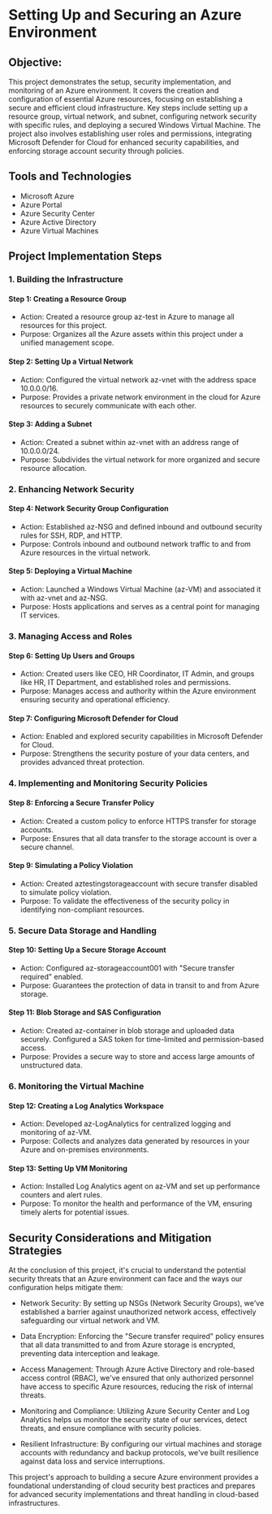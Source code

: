 
# Setting Up and Securing an Azure Environment


## Objective:

This project demonstrates the setup, security implementation, and monitoring of an Azure environment. It covers the creation and configuration of essential Azure resources, focusing on establishing a secure and efficient cloud infrastructure. Key steps include setting up a resource group, virtual network, and subnet, configuring network security with specific rules, and deploying a secured Windows Virtual Machine. The project also involves establishing user roles and permissions, integrating Microsoft Defender for Cloud for enhanced security capabilities, and enforcing storage account security through policies.

## Tools and Technologies

- Microsoft Azure
- Azure Portal
- Azure Security Center
- Azure Active Directory
- Azure Virtual Machines       
## Project Implementation Steps

### 1. Building the Infrastructure

#### Step 1: Creating a Resource Group

- Action: Created a resource group az-test in Azure to manage all resources for this project.
- Purpose: Organizes all the Azure assets within this project under a unified management scope.

#### Step 2: Setting Up a Virtual Network
- Action: Configured the virtual network az-vnet with the address space 10.0.0.0/16.
- Purpose: Provides a private network environment in the cloud for Azure resources to securely communicate with each other.
#### Step 3: Adding a Subnet
- Action: Created a subnet within az-vnet with an address range of 10.0.0.0/24.
- Purpose: Subdivides the virtual network for more organized and secure resource allocation.
### 2. Enhancing Network Security
#### Step 4: Network Security Group Configuration
- Action: Established az-NSG and defined inbound and outbound security rules for SSH, RDP, and HTTP.
- Purpose: Controls inbound and outbound network traffic to and from Azure resources in the virtual network.
####  Step 5: Deploying a Virtual Machine
- Action: Launched a Windows Virtual Machine (az-VM) and associated it with az-vnet and az-NSG.
- Purpose: Hosts applications and serves as a central point for managing IT services.
### 3. Managing Access and Roles
#### Step 6: Setting Up Users and Groups
- Action: Created users like CEO, HR Coordinator, IT Admin, and groups like HR, IT Department, and established roles and permissions.
- Purpose: Manages access and authority within the Azure environment ensuring security and operational efficiency.
#### Step 7: Configuring Microsoft Defender for Cloud
- Action: Enabled and explored security capabilities in Microsoft Defender for Cloud.
- Purpose: Strengthens the security posture of your data centers, and provides advanced threat protection.
### 4. Implementing and Monitoring Security Policies
#### Step 8: Enforcing a Secure Transfer Policy
- Action: Created a custom policy to enforce HTTPS transfer for storage accounts.
- Purpose: Ensures that all data transfer to the storage account is over a secure channel.
#### Step 9: Simulating a Policy Violation
- Action: Created aztestingstorageaccount with secure transfer disabled to simulate policy violation.
- Purpose: To validate the effectiveness of the security policy in identifying non-compliant resources.
### 5. Secure Data Storage and Handling
#### Step 10: Setting Up a Secure Storage Account
- Action: Configured az-storageaccount001 with "Secure transfer required" enabled.
- Purpose: Guarantees the protection of data in transit to and from Azure storage.
#### Step 11: Blob Storage and SAS Configuration
- Action: Created az-container in blob storage and uploaded data securely. Configured a SAS token for time-limited and permission-based access.
- Purpose: Provides a secure way to store and access large amounts of unstructured data.
### 6. Monitoring the Virtual Machine
#### Step 12: Creating a Log Analytics Workspace
- Action: Developed az-LogAnalytics for centralized logging and monitoring of az-VM.
- Purpose: Collects and analyzes data generated by resources in your Azure and on-premises environments.

#### Step 13: Setting Up VM Monitoring
- Action: Installed Log Analytics agent on az-VM and set up performance counters and alert rules.
- Purpose: To monitor the health and performance of the VM, ensuring timely alerts for potential issues.

## Security Considerations and Mitigation Strategies

At the conclusion of this project, it's crucial to understand the potential security threats that an Azure environment can face and the ways our configuration helps mitigate them:

- Network Security: By setting up NSGs (Network Security Groups), we've established a barrier against unauthorized network access, effectively safeguarding our virtual network and VM.

- Data Encryption: Enforcing the "Secure transfer required" policy ensures that all data transmitted to and from Azure storage is encrypted, preventing data interception and leakage.

- Access Management: Through Azure Active Directory and role-based access control (RBAC), we've ensured that only authorized personnel have access to specific Azure resources, reducing the risk of internal threats.

- Monitoring and Compliance: Utilizing Azure Security Center and Log Analytics helps us monitor the security state of our services, detect threats, and ensure compliance with security policies.

- Resilient Infrastructure: By configuring our virtual machines and storage accounts with redundancy and backup protocols, we've built resilience against data loss and service interruptions.

This project's approach to building a secure Azure environment provides a foundational understanding of cloud security best practices and prepares for advanced security implementations and threat handling in cloud-based infrastructures.
